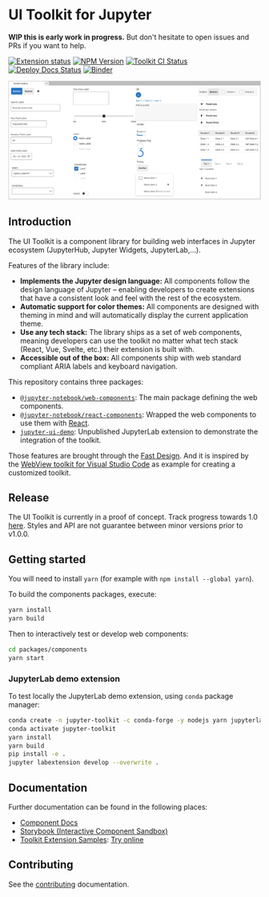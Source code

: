 # UI Toolkit for Jupyter

**WIP this is early work in progress.** But don't hesitate to open issues and PRs if you want to
help.

[![Extension status](https://img.shields.io/badge/status-draft-critical 'Not yet working')](https://jupyterlab-contrib.github.io/)
[![NPM Version](https://img.shields.io/npm/v/@jupyter-notebook/web-components?color=blue)](https://www.npmjs.com/package/@jupyter-notebook/web-components)
[![Toolkit CI Status](https://github.com/jupyterlab-contrib/jupyter-ui-toolkit/actions/workflows/ci.yml/badge.svg)](https://github.com/jupyterlab-contrib/jupyter-ui-toolkit/actions/workflows/ci.yml)
[![Deploy Docs Status](https://github.com/jupyterlab-contrib/jupyter-ui-toolkit/actions/workflows/docs-cd.yml/badge.svg)](https://jupyterlab-contrib.github.io/jupyter-ui-toolkit/)
[![Binder](https://mybinder.org/badge_logo.svg)](https://mybinder.org/v2/gh/jupyterlab-contrib/jupyter-ui-toolkit/main)

![Toolkit for Jupyter Artwork](https://raw.githubusercontent.com/jupyterlab-contrib/jupyter-ui-toolkit/main/packages/components/docs/assets/toolkit-artwork.png)

## Introduction

The UI Toolkit is a component library for building web interfaces in Jupyter ecosystem (JupyterHub,
Jupyter Widgets, JupyterLab,...).

Features of the library include:

- **Implements the Jupyter design language:** All components follow the design language of Jupyter
  – enabling developers to create extensions that have a consistent look and feel with the rest of
  the ecosystem.
- **Automatic support for color themes:** All components are designed with theming in mind and will
  automatically display the current application theme.
- **Use any tech stack:** The library ships as a set of web components, meaning developers can use
  the toolkit no matter what tech stack (React, Vue, Svelte, etc.) their extension is built with.
- **Accessible out of the box:** All components ship with web standard compliant ARIA labels and
  keyboard navigation.

This repository contains three packages:

- [`@jupyter-notebook/web-components`](https://github.com/jupyterlab-contrib/jupyter-ui-toolkit/tree/main/packages/components/):
  The main package defining the web components.
- [`@jupyter-notebook/react-components`](https://github.com/jupyterlab-contrib/jupyter-ui-toolkit/tree/main/packages/react-components):
  Wrapped the web components to use them with [React](https://reactjs.org).
- [`jupyter-ui-demo`](https://github.com/jupyterlab-contrib/jupyter-ui-toolkit/tree/main/packages/lab-example):
  Unpublished JupyterLab extension to demonstrate the integration of the toolkit.

Those features are brought through the [Fast Design](https://www.fast.design/). And it is inspired
by the [WebView toolkit for Visual Studio Code](https://github.com/microsoft/vscode-webview-ui-toolkit)
as example for creating a customized toolkit.

## Release

The UI Toolkit is currently in a proof of concept. Track progress towards 1.0 [here](https://github.com/jupyterlab-contrib/jupyter-ui-toolkit/issues?q=is%3Aopen+is%3Aissue+milestone%3Av1.0).
Styles and API are not guarantee between minor versions prior to v1.0.0.

## Getting started

You will need to install `yarn` (for example with `npm install --global yarn`).

To build the components packages, execute:

```sh
yarn install
yarn build
```

Then to interactively test or develop web components:

```sh
cd packages/components
yarn start
```

### JupyterLab demo extension

To test locally the JupyterLab demo extension, using `conda` package manager:

```sh
conda create -n jupyter-toolkit -c conda-forge -y nodejs yarn jupyterlab=3
conda activate jupyter-toolkit
yarn install
yarn build
pip install -e .
jupyter labextension develop --overwrite .
```

## Documentation

Further documentation can be found in the following places:

- [Component Docs](https://github.com/jupyterlab-contrib/jupyter-ui-toolkit/tree/main/packages/components/docs/components.md)
- [Storybook (Interactive Component Sandbox)](https://jupyterlab-contrib.github.io/jupyter-ui-toolkit/)
- [Toolkit Extension Samples](https://github.com/jupyterlab-contrib/jupyter-ui-toolkit/tree/main/packages/lab-example):
  [Try online](https://mybinder.org/v2/gh/jupyterlab-contrib/jupyter-ui-toolkit/main)

## Contributing

See the [contributing](https://github.com/jupyterlab-contrib/jupyter-ui-toolkit/tree/main/CONTRIBUTING.md) documentation.
